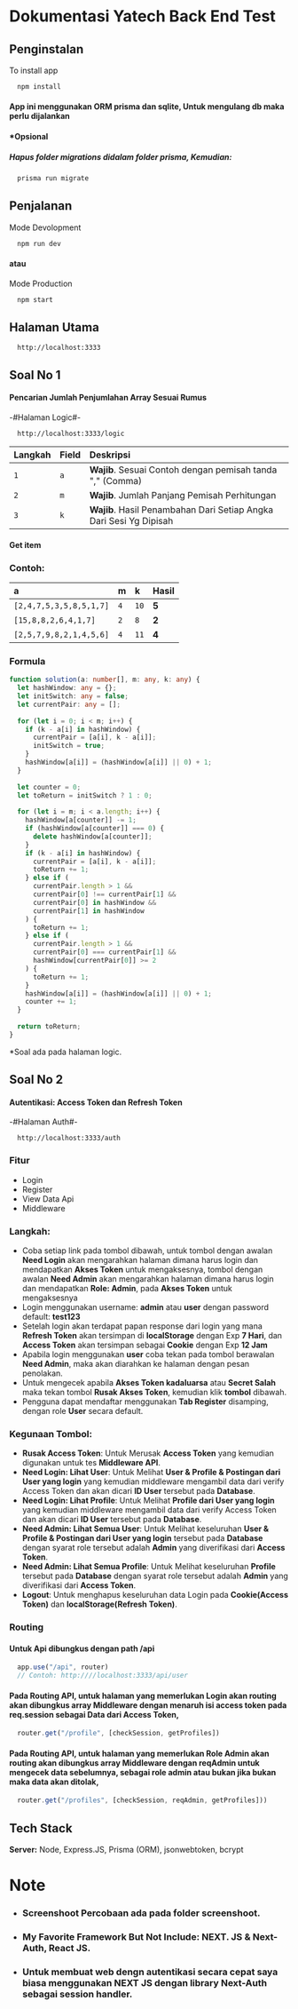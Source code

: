 
# Dokumentasi Yatech Back End Test

## Penginstalan

To install app

```bash
  npm install
```
#### App ini menggunakan ORM prisma dan sqlite, Untuk mengulang db maka perlu dijalankan 
#### *Opsional
##### Hapus folder migrations didalam folder prisma, Kemudian:
```bash
  prisma run migrate
```

## Penjalanan
Mode Devolopment
```bash
  npm run dev
```
#### atau
Mode Production
```bash
  npm start
```

## Halaman Utama
```http
  http://localhost:3333
```
## Soal No 1

#### Pencarian Jumlah Penjumlahan Array Sesuai Rumus

-#Halaman Logic#-
```http
  http://localhost:3333/logic
```

| Langkah | Field     | Deskripsi                |
| :-------- | :------- | :------------------------- |
| `1` | `a` | **Wajib**. Sesuai Contoh dengan pemisah tanda "," (Comma) |
| `2` | `m` | **Wajib**. Jumlah Panjang Pemisah Perhitungan |
| `3` | `k` | **Wajib**. Hasil Penambahan Dari Setiap Angka Dari Sesi Yg Dipisah |

#### Get item

### Contoh:

| a | m  | k | **Hasil** |
| :-------- | :------- |  :------- | :-------------------------------- |
| `[2,4,7,5,3,5,8,5,1,7]`      | `4` | `10` | **5** |
| `[15,8,8,2,6,4,1,7]`      | `2` | `8` | **2** |
| `[2,5,7,9,8,2,1,4,5,6]`      | `4` | `11` | **4** |

### Formula
```typescript
function solution(a: number[], m: any, k: any) {
  let hashWindow: any = {};
  let initSwitch: any = false;
  let currentPair: any = [];
  
  for (let i = 0; i < m; i++) {
    if (k - a[i] in hashWindow) {
      currentPair = [a[i], k - a[i]];
      initSwitch = true;
    }
    hashWindow[a[i]] = (hashWindow[a[i]] || 0) + 1;
  }
  
  let counter = 0;
  let toReturn = initSwitch ? 1 : 0;
  
  for (let i = m; i < a.length; i++) {
    hashWindow[a[counter]] -= 1;
    if (hashWindow[a[counter]] === 0) {
      delete hashWindow[a[counter]];
    }
    if (k - a[i] in hashWindow) {
      currentPair = [a[i], k - a[i]];
      toReturn += 1;
    } else if (
      currentPair.length > 1 &&
      currentPair[0] !== currentPair[1] &&
      currentPair[0] in hashWindow &&
      currentPair[1] in hashWindow
    ) {
      toReturn += 1;
    } else if (
      currentPair.length > 1 &&
      currentPair[0] === currentPair[1] &&
      hashWindow[currentPair[0]] >= 2
    ) {
      toReturn += 1;
    }
    hashWindow[a[i]] = (hashWindow[a[i]] || 0) + 1;
    counter += 1;
  }
  
  return toReturn;
}
```

*Soal ada pada halaman logic.


## Soal No 2

#### Autentikasi: Access Token dan Refresh Token

-#Halaman Auth#-
```http
  http://localhost:3333/auth 
```

### Fitur

- Login
- Register
- View Data Api
- Middleware

### Langkah:
- Coba setiap link pada tombol dibawah, untuk tombol dengan awalan **Need Login** akan mengarahkan halaman dimana  harus login dan mendapatkan **Akses Token** untuk mengaksesnya, tombol dengan awalan **Need Admin** akan mengarahkan halaman dimana harus login dan mendapatkan **Role: Admin**, pada **Akses Token** untuk mengaksesnya
- Login menggunakan username: **admin** atau **user** dengan password default: **test123**
- Setelah login akan terdapat papan response dari login yang mana **Refresh Token** akan tersimpan di **localStorage** dengan Exp **7 Hari**, dan **Access Token** akan tersimpan sebagai **Cookie** dengan Exp **12 Jam**
- Apabila login menggunakan **user** coba tekan pada tombol berawalan **Need Admin**, maka akan diarahkan ke halaman dengan pesan penolakan.
- Untuk mengecek apabila **Akses Token kadaluarsa** atau **Secret Salah** maka tekan tombol **Rusak Akses Token**, kemudian klik **tombol** dibawah.
- Pengguna dapat mendaftar menggunakan **Tab Register** disamping, dengan role **User** secara default.

### Kegunaan Tombol:
- **Rusak Access Token**: Untuk Merusak **Access Token** yang kemudian digunakan untuk tes **Middleware API**.
- **Need Login: Lihat User**: Untuk Melihat **User & Profile & Postingan dari User yang login** yang kemudian middleware mengambil data dari verify Access Token dan akan dicari **ID User** tersebut pada **Database**.
- **Need Login: Lihat Profile**: Untuk Melihat **Profile dari User yang login** yang kemudian middleware mengambil data dari verify Access Token dan akan dicari **ID User** tersebut pada **Database**.
- **Need Admin: Lihat Semua User**: Untuk Melihat keseluruhan **User & Profile & Postingan dari User yang login** tersebut pada **Database** dengan syarat role tersebut adalah **Admin** yang diverifikasi dari **Access Token**.
- **Need Admin: Lihat Semua Profile**: Untuk Melihat keseluruhan **Profile** tersebut pada **Database** dengan syarat role tersebut adalah **Admin** yang diverifikasi dari **Access Token**.
- **Logout**: Untuk menghapus keseluruhan data Login pada **Cookie(Access Token)** dan **localStorage(Refresh Token)**.

### Routing
#### Untuk Api dibungkus dengan path **/api**
```javascript
  app.use("/api", router)
  // Contoh: http:////localhost:3333/api/user
```
#### Pada Routing API, untuk halaman yang memerlukan Login akan routing akan dibungkus array Middleware dengan menaruh **isi access token** pada **req.session** sebagai **Data dari Access Token**, 
```javascript
  router.get("/profile", [checkSession, getProfiles])
```
#### Pada Routing API, untuk halaman yang memerlukan Role Admin akan routing akan dibungkus array Middleware dengan **reqAdmin** untuk mengecek data sebelumnya, sebagai **role admin** atau bukan jika bukan maka data **akan ditolak**, 
```javascript
  router.get("/profiles", [checkSession, reqAdmin, getProfiles]))
```
## Tech Stack

**Server:** Node, Express.JS, Prisma (ORM), jsonwebtoken, bcrypt


# Note
- ### Screenshoot Percobaan ada pada folder **screenshoot**.
- ### My Favorite Framework But Not Include: NEXT. JS & Next-Auth, React JS.
- ### Untuk membuat web dengn autentikasi secara cepat saya biasa menggunakan NEXT JS dengan library Next-Auth sebagai session handler.
